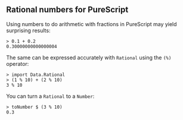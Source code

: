 Rational numbers for PureScript
-------------------------------

Using numbers to do arithmetic with fractions in PureScript may yield surprising results:

```
> 0.1 + 0.2
0.30000000000000004
```

The same can be expressed accurately with `Rational` using the `(%)` operator:

```
> import Data.Rational
> (1 % 10) + (2 % 10)
3 % 10
```

You can turn a `Rational` to a `Number`:

```
> toNumber $ (3 % 10)
0.3
```
